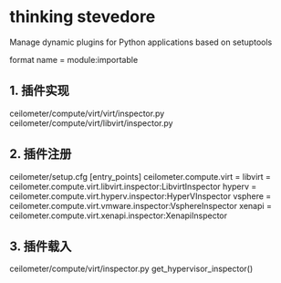 # thinking stevedore #
Manage dynamic plugins for Python applications
based on setuptools

format
name = module:importable

## 1. 插件实现 ##
ceilometer/compute/virt/virt/inspector.py
ceilometer/compute/virt/libvirt/inspector.py

## 2. 插件注册 ##
ceilometer/setup.cfg
    [entry_points]
    ceilometer.compute.virt =
        libvirt = ceilometer.compute.virt.libvirt.inspector:LibvirtInspector
        hyperv = ceilometer.compute.virt.hyperv.inspector:HyperVInspector
        vsphere = ceilometer.compute.virt.vmware.inspector:VsphereInspector
        xenapi = ceilometer.compute.virt.xenapi.inspector:XenapiInspector
       
## 3. 插件载入 ##
ceilometer/compute/virt/inspector.py
    get_hypervisor_inspector()
